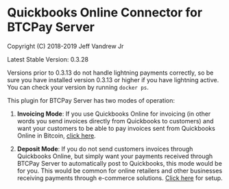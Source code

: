<h1>Quickbooks Online Connector for BTCPay Server</h1>

Copyright (C) 2018-2019 Jeff Vandrew Jr

Latest Stable Version: 0.3.28

Versions prior to 0.3.13 do not handle lightning payments correctly, so be sure you have installed version 0.3.13 or higher if you have lightning active. You can check your version by running `docker ps`.

This plugin for BTCPay Server has two modes of operation:

1. **Invoicing Mode**: If you use Quickbooks Online for invoicing (in other words you send invoices directly from Quickbooks to customers) and want your customers to be able to pay invoices sent from Quickbooks Online in Bitcoin, [click here](https://github.com/JeffVandrewJr/btcqbo/blob/master/invoice-mode.md).

2. **Deposit Mode**: If you do not send customers invoices through Quickbooks Online, but simply want your payments received through BTCPay Server to automatically post to Quickbooks, this mode would be for you. This would be common for online retailers and other businesses receiving payments through e-commerce solutions. [Click here](https://github.com/JeffVandrewJr/btcqbo/blob/master/deposit-mode.md) for setup.
